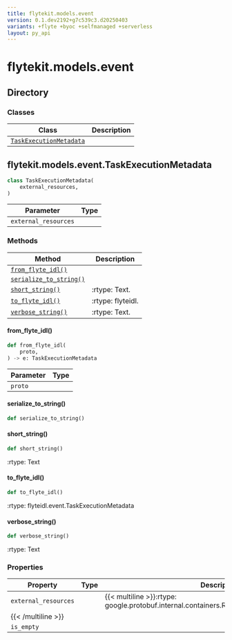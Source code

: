```yaml
---
title: flytekit.models.event
version: 0.1.dev2192+g7c539c3.d20250403
variants: +flyte +byoc +selfmanaged +serverless
layout: py_api
---
```


# flytekit.models.event

## Directory

### Classes

| Class | Description |
|-|-|
| [`TaskExecutionMetadata`](.././flytekit.models.event#flytekitmodelseventtaskexecutionmetadata) |  |

## flytekit.models.event.TaskExecutionMetadata

```python
class TaskExecutionMetadata(
    external_resources,
)
```
| Parameter | Type |
|-|-|
| `external_resources` |  |

### Methods

| Method | Description |
|-|-|
| [`from_flyte_idl()`](#from_flyte_idl) |  |
| [`serialize_to_string()`](#serialize_to_string) |  |
| [`short_string()`](#short_string) | :rtype: Text. |
| [`to_flyte_idl()`](#to_flyte_idl) | :rtype: flyteidl. |
| [`verbose_string()`](#verbose_string) | :rtype: Text. |


#### from_flyte_idl()

```python
def from_flyte_idl(
    proto,
) -> e: TaskExecutionMetadata
```
| Parameter | Type |
|-|-|
| `proto` |  |

#### serialize_to_string()

```python
def serialize_to_string()
```
#### short_string()

```python
def short_string()
```
:rtype: Text


#### to_flyte_idl()

```python
def to_flyte_idl()
```
:rtype: flyteidl.event.TaskExecutionMetadata


#### verbose_string()

```python
def verbose_string()
```
:rtype: Text


### Properties

| Property | Type | Description |
|-|-|-|
| `external_resources` |  | {{< multiline >}}:rtype: google.protobuf.internal.containers.RepeatedCompositeFieldContainer
{{< /multiline >}} |
| `is_empty` |  |  |

